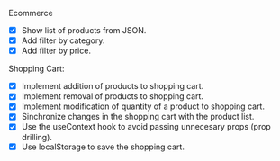 Ecommerce

-[x] Show list of products from JSON.
-[x] Add filter by category.
-[x] Add filter by price.

Shopping Cart:

-[x] Implement addition of products to shopping cart.
-[x] Implement removal of products to shopping cart.
-[x] Implement modification of quantity of a product to shopping cart.
-[x] Sinchronize changes in the shopping cart with the product list.
-[x] Use the useContext hook to avoid passing unnecesary props (prop drilling).
-[x] Use localStorage to save the shopping cart.